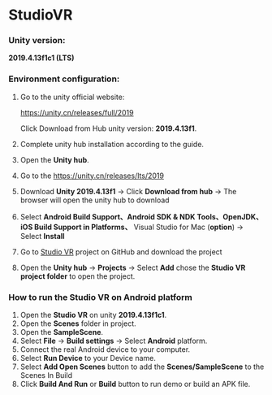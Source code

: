 # StudioVR

### Unity version: 

**2019.4.13f1c1 (LTS)**

### Environment configuration:

1. Go to the unity official website:

   https://unity.cn/releases/full/2019

   Click Download from Hub unity version: **2019.4.13f1**.

2. Complete unity hub installation according to the guide.

3. Open the **Unity hub**.

4. Go to the https://unity.cn/releases/lts/2019 

5. Download **Unity 2019.4.13f1** -> Click **Download from hub** -> The browser will open the unity hub to download

6. Select **Android Build Support、Android SDK & NDK Tools、OpenJDK、iOS Build Support in Platforms、**  Visual Studio for Mac (**option**) -> Select **Install**

7. Go to [Studio VR](https://github.ibm.com/zhouhdl/StudioVR) project on GitHub and download the project 

8. Open the **Unity hub** -> **Projects** -> Select **Add** chose the **Studio VR project folder** to open the project.

### How to run the **Studio VR** on **Android platform**

1. Open the **Studio VR** on unity **2019.4.13f1c1**.
2. Open the **Scenes** folder in project.
3. Open the **SampleScene**. 
4. Select  **File** -> **Build settings**  -> Select  **Android** platform. 
5. Connect the real Android device to your computer.
6. Select **Run Device** to your Device name. 
7. Select **Add Open Scenes** button to add the **Scenes/SampleScene** to the Scenes In Build
8. Click **Build And Run** or **Build** button to run demo or build an APK file.







